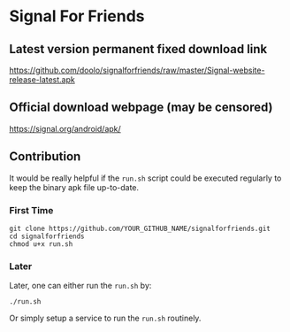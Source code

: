# Signal For Friends

## Latest version permanent fixed download link
https://github.com/doolo/signalforfriends/raw/master/Signal-website-release-latest.apk

## Official download webpage (may be censored)
https://signal.org/android/apk/

## Contribution
It would be really helpful if the `run.sh` script could be executed regularly to keep the binary apk file up-to-date.

### First Time

    git clone https://github.com/YOUR_GITHUB_NAME/signalforfriends.git
    cd signalforfriends
    chmod u+x run.sh

### Later

Later, one can either run the `run.sh` by:

    ./run.sh
Or simply setup a service to run the `run.sh` routinely.
